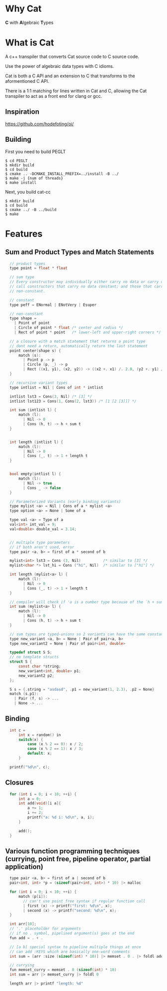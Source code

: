 # Why Cat

**C** with **A**lgebraic **T**ypes

# What is Cat

A c++ transpiler that converts Cat source code to C source code.

Use the power of algebraic data types with C idioms.

Cat is both a C API and an extension to C that transforms to the aformentioned C API.

There is a 1:1 matching for lines written in Cat and C, allowing the Cat transpiler to act as a front end for clang or gcc.

## Inspiration

https://github.com/hodefoting/oi/

## Building

First you need to build PEGLT
```
$ cd PEGLT
$ mkdir build
$ cd build
$ cmake .. -DCMAKE_INSTALL_PREFIX=../install -B ../
$ make -j {num of threads}
$ make install
```

Next, you build cat-cc
```
$ mkdir build
$ cd build
$ cmake ../ -B ../build
$ make
```

# Features

## Sum and Product Types and Match Statements

```c
  // product types
  type point = float * float

  // sum type
  // Every constructor may individually either carry no data or carry data. We
  // call constructors that carry no data constant; and those that carry data,
  // non-constant.

  // constant
  type peff = ENormal | ENotVery | Esuper

  // non-constant
  type shape =
    | Point of point
    | Circle of point * float /* center and radius */
    | Rect of point * point   /* lower-left and upper-right corners */

  // a closure with a match statement that returns a point type
  // dont need a return, automatically return the last statement
  point center(shape s) {
      match (s):
        | Point p -> p
        | Circle (p, _) -> p
        | Rect ((x1, y1), (x2, y2)) -> ((x2 +. x1) /. 2.0, (y2 +. y1) /. 2.0)
  }

  // recursive variant types
  type intlist = Nil | Cons of int * intlist

  intlist lst3 = Cons(3, Nil) /* [3] */
  intlist lst123 = Cons(1, Cons(2, lst3)) /* [1 [2 [3]]] */

  int sum (intlist l) {
      match (l):
        | Nil -> 0
        | Cons (h, t) -> h + sum t
  }


  int length (intlist l) {
      match (l):
        | Nil -> 0
        | Cons (_, t) -> 1 + length t
  }


  bool empty(intlist l) {
      match (l):
        | Nil -> true
        | Cons _ -> false
  }

  // Parameterized Variants (early binding variants)
  type mylist <a> = Nil | Cons of a * mylist <a>
  type option <a> = None | Some of a

  type val <a> = Type of a
  val<int> int_val = 9;
  val<double> double_val = 3.14;


  // multiple type parameters
  // if both aren't used, error
  type pair <a, b> = first of a * second of b

  mylist<int> lst3 = Cons (3, Nil)          /* similar to [3] */
  mylist<char *> lst_hi = Cons ("hi", Nil)  /* similar to ["hi"] */

  int length (mylist<a> l) {
      match (l):
        | Nil -> 0
        | Cons (_, t) -> 1 + length t
  }

  // compiler will check if 'a is a number type because of the `h + sum t`
  int sum (mylist<a> l) {
      match (l):
        | Nil -> 0
        | Cons (h, t) -> h + sum t
  }

  // sum types are typed-unions so 2 variants can have the same constant or non-constant
  type new_variant <a, b> = None | Pair of pair<a, b>
  type new_variant2 = None | Pair of pair<int, double>

  typedef struct S S;
  // no template structs
  struct S {
      const char *string;
      new_variant<int, double> p1;
      new_variant2 p2;
  };

  S s = {.string = "asdasd", .p1 = new_variant(1, 2.3), .p2 = None}
  match (s.p1):
    | Pair (f, s) -> ...
    | None -> ...
```

## Binding

```c
  int c =
      int x = random() in
      switch(x) {
          case (x % 2 == 0): x / 2;
          case (x % 2 == 1): x / 3;
          default: x;
      }

  printf("%d\n", c);
```

## Closures
```c
  for (int i = 0; i < 10; ++i) {
      int a = 0;
      int add(void)[i a]{
          a += 1;
          i += 2;
          printf("a: %d i: %d\n", a, i);
      }

      add();
  }
```

## Various function programming techniques (currying, point free, pipeline operator, partial application)
```c
  type pair <a, b> = first of a | second of b
  pair<int, int> *p = (sizeof(pair<int, int>) * 10) |> malloc

  for (int i = 0; i < 10; ++i) {
      match (p[i]):
        // can't use point free syntax if regular function call
        | first (x) -> printf("first: %d\n", x);
        | second (x) -> printf("second: %d\n", x);
  }

  int arr[10];
  // '.' placeholder for arguments
  // if no . symbol, pipelined argument(s) goes at the end
  fun add = . + .

  // [a b] special syntax to pipeline multiple things at once
  // can add :KEYS which are basically one-word comments
  int sum = [arr :size (sizeof(int) * 10)] |> memset . 0 . |> foldl add 0

  // currying
  fun memset_curry = memset . 0 (sizeof(int) * 10)
  int sum = arr |> memset_curry |> foldl 0

  length arr |> printf "length: %d"
```
